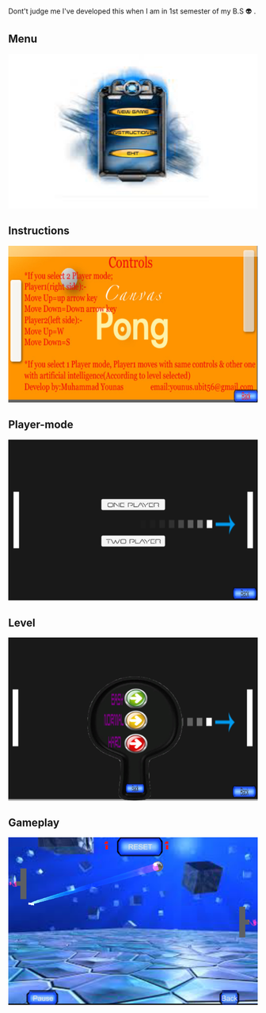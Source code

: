 Dont't judge me I've developed this when I am in 1st semester of my B.S :alien: .
<h2> Menu </h2>

![menu](images/menu.png)

<h2> Instructions </h2>

![instructions](images/instructions.png)

<h2> Player-mode </h2>

![player-mode](images/player-mode.png)

<h2> Level </h2>

![level](images/level.png)

<h2> Gameplay </h2>

![gameplay](images/gameplay.png)
